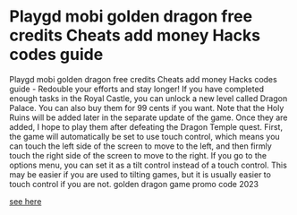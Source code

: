 # Playgd mobi golden dragon free credits Cheats add money Hacks codes guide

Playgd mobi golden dragon free credits Cheats add money Hacks codes guide - Redouble your efforts and stay longer! If you have completed enough tasks in the Royal Castle, you can unlock a new level called Dragon Palace. You can also buy them for 99 cents if you want. Note that the Holy Ruins will be added later in the separate update of the game. Once they are added, I hope to play them after defeating the Dragon Temple quest. First, the game will automatically be set to use touch control, which means you can touch the left side of the screen to move to the left, and then firmly touch the right side of the screen to move to the right. If you go to the options menu, you can set it as a tilt control instead of a touch control. This may be easier if you are used to tilting games, but it is usually easier to touch control if you are not. golden dragon game promo code 2023

[see here](https://fifamcheat.top/golden-dragon/)
